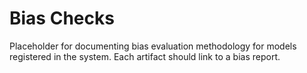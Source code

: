 # Bias Checks

Placeholder for documenting bias evaluation methodology for models
registered in the system. Each artifact should link to a bias report.
